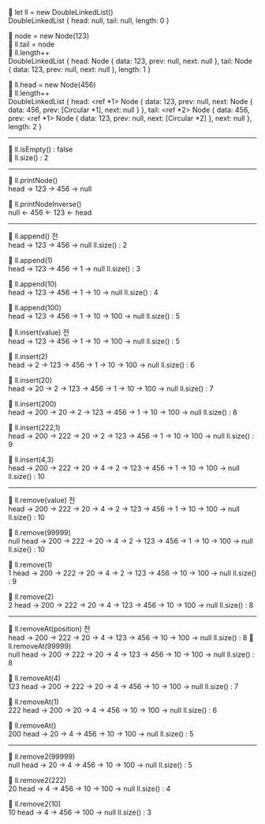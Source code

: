 💛 let ll = new DoubleLinkedList() <br>
DoubleLinkedList { head: null, tail: null, length: 0 }

💛 node = new Node(123) <br>
💛 ll.tail = node <br>
💛 ll.length++ <br>
DoubleLinkedList {
  head: Node { data: 123, prev: null, next: null },
  tail: Node { data: 123, prev: null, next: null },
  length: 1
}

💛 ll.head = new Node(456) <br>
💛 ll.length++ <br>
DoubleLinkedList {
  head: <ref *1> Node {
    data: 123,
    prev: null,
    next: Node { data: 456, prev: [Circular *1], next: null }
  },
  tail: <ref *2> Node {
    data: 456,
    prev: <ref *1> Node { data: 123, prev: null, next: [Circular *2] },
    next: null
  },
  length: 2
}


 ------------ 


💛 ll.isEmpty() : false <br>
💛 ll.size() : 2 <br>


 ------------ 


💛 ll.printNode() <br>
head -> 123 -> 456 -> null

💛 ll.printNodeInverse() <br>
null <- 456 <- 123 <- head


 ------------ 



💛 ll.append() 전 <br>
head -> 123 -> 456 -> null
ll.size() : 2

💛 ll.append(1) <br>
head -> 123 -> 456 -> 1 -> null
ll.size() : 3

💛 ll.append(10) <br>
head -> 123 -> 456 -> 1 -> 10 -> null
ll.size() : 4

💛 ll.append(100) <br>
head -> 123 -> 456 -> 1 -> 10 -> 100 -> null
ll.size() : 5

💛 ll.insert(value) 전 <br>
head -> 123 -> 456 -> 1 -> 10 -> 100 -> null
ll.size() : 5

💛 ll.insert(2) <br>
head -> 2 -> 123 -> 456 -> 1 -> 10 -> 100 -> null
ll.size() : 6

💛 ll.insert(20) <br>
head -> 20 -> 2 -> 123 -> 456 -> 1 -> 10 -> 100 -> null
ll.size() : 7

💛 ll.insert(200) <br>
head -> 200 -> 20 -> 2 -> 123 -> 456 -> 1 -> 10 -> 100 -> null
ll.size() : 8

💛 ll.insert(222,1) <br>
head -> 200 -> 222 -> 20 -> 2 -> 123 -> 456 -> 1 -> 10 -> 100 -> null
ll.size() : 9

💛 ll.insert(4,3) <br>
head -> 200 -> 222 -> 20 -> 4 -> 2 -> 123 -> 456 -> 1 -> 10 -> 100 -> null
ll.size() : 10


------------ 


💛 ll.remove(value) 전 <br>
head -> 200 -> 222 -> 20 -> 4 -> 2 -> 123 -> 456 -> 1 -> 10 -> 100 -> null
ll.size() : 10

💛 ll.remove(99999) <br>
null
head -> 200 -> 222 -> 20 -> 4 -> 2 -> 123 -> 456 -> 1 -> 10 -> 100 -> null
ll.size() : 10

💛 ll.remove(1) <br>
1
head -> 200 -> 222 -> 20 -> 4 -> 2 -> 123 -> 456 -> 10 -> 100 -> null
ll.size() : 9

💛 ll.remove(2) <br>
2
head -> 200 -> 222 -> 20 -> 4 -> 123 -> 456 -> 10 -> 100 -> null
ll.size() : 8


------------ 


💛 ll.removeAt(position) 전 <br>
head -> 200 -> 222 -> 20 -> 4 -> 123 -> 456 -> 10 -> 100 -> null
ll.size() : 8
💛 ll.removeAt(99999) <br>
null
head -> 200 -> 222 -> 20 -> 4 -> 123 -> 456 -> 10 -> 100 -> null
ll.size() : 8

💛 ll.removeAt(4) <br>
123
head -> 200 -> 222 -> 20 -> 4 -> 456 -> 10 -> 100 -> null
ll.size() : 7

💛 ll.removeAt(1) <br>
222
head -> 200 -> 20 -> 4 -> 456 -> 10 -> 100 -> null
ll.size() : 6

💛 ll.removeAt() <br>
200
head -> 20 -> 4 -> 456 -> 10 -> 100 -> null
ll.size() : 5


------------ 


💛 ll.remove2(99999) <br>
null
head -> 20 -> 4 -> 456 -> 10 -> 100 -> null
ll.size() : 5

💛 ll.remove2(222) <br>
20
head -> 4 -> 456 -> 10 -> 100 -> null
ll.size() : 4

💛 ll.remove2(10)  <br>
10
head -> 4 -> 456 -> 100 -> null
ll.size() : 3